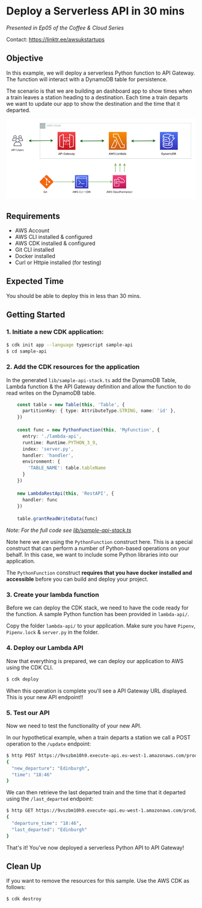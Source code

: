 # Deploy a Serverless API in 30 mins

_Presented in Ep05 of the Coffee & Cloud Series_

Contact: https://linktr.ee/awsukstartups


## Objective

In this example, we will deploy a serverless Python function to API Gateway. The function will interact with a DynamoDB table for persistence.

The scenario is that we are building an dashboard app to show times when a train leaves a station heading to a destination. Each time a train departs we want to update our app to show the destination and the time that it departed.

<img src="./images/architecture.png" width=700 />

## Requirements

- AWS Account
- AWS CLI installed & configured
- AWS CDK installed & configured
- Git CLI installed
- Docker installed
- Curl or Httpie installed (for testing)

## Expected Time

You should be able to deploy this in less than 30 mins.

## Getting Started

### 1. Initiate a new CDK application:

```bash
$ cdk init app --language typescript sample-api
$ cd sample-api
```

### 2. Add the CDK resources for the application

In the generated `lib/sample-api-stack.ts` add the DynamoDB Table, Lambda function & the API Gateway definition and allow the function to do read writes on the DynamoDB table.

```typescript
    const table = new Table(this, 'Table', {
      partitionKey: { type: AttributeType.STRING, name: 'id' },
    })

    const func = new PythonFunction(this, 'MyFunction', {
      entry: './lambda-api',
      runtime: Runtime.PYTHON_3_9,
      index: 'server.py',
      handler: 'handler',
      environment: {
        'TABLE_NAME': table.tableName
      }
    })

    new LambdaRestApi(this, 'RestAPI', {
      handler: func
    })

    table.grantReadWriteData(func)
```

_Note: For the full code see [lib/sample-api-stack.ts](./lib/sample-api-stack.ts)_

Note here we are using the `PythonFunction` construct here. This is a special construct that can perform a number of Python-based operations on your behalf. In this case, we want to include some Python libraries into our application.

The `PythonFunction` construct **requires that you have docker installed and accessible** before you can build and deploy your project.


### 3. Create your lambda function

Before we can deploy the CDK stack, we need to have the code ready for the function. A sample Python function has been provided in `lambda-api/`.

Copy the folder `lambda-api/` to your application. Make sure you have `Pipenv`, `Pipenv.lock` & `server.py` in the folder.


### 4. Deploy our Lambda API

Now that everything is prepared, we can deploy our application to AWS using the CDK CLI.

```bash
$ cdk deploy
```

When this operation is complete you'll see a API Gateway URL displayed. This is your new API endpoint!!


### 5. Test our API

Now we need to test the functionality of your new API.

In our hypothetical example, when a train departs a station we call a POST operation to the `/update` endpoint:

```bash
$ http POST https://9vszbm10h9.execute-api.eu-west-1.amazonaws.com/prod/update
{
  "new_departure": "Edinburgh",
  "time": "18:46"
}
```

We can then retrieve the last departed train and the time that it departed using the `/last_departed` endpoint:

```bash
$ http GET https://9vszbm10h9.execute-api.eu-west-1.amazonaws.com/prod/last_departed
{
  "departure_time": "18:46",
  "last_departed": "Edinburgh"
}
```


That's it! You've now deployed a serverless Python API to API Gateway!


## Clean Up

If you want to remove the resources for this sample. Use the AWS CDK as follows:


```bash
$ cdk destroy
```
